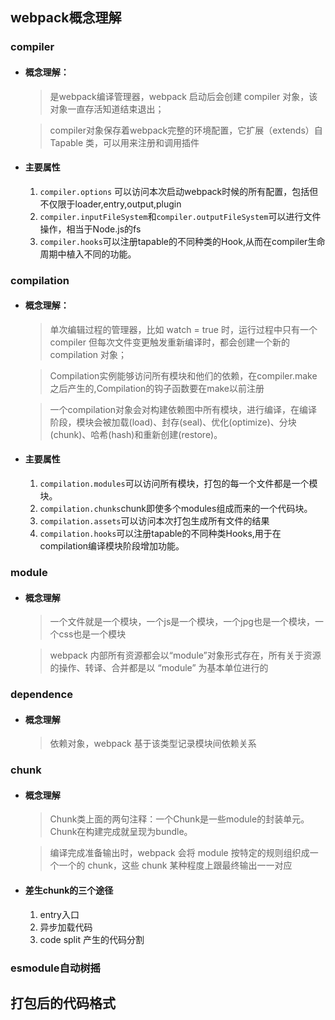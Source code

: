 ## webpack概念理解
### compiler
  - #### 概念理解：
    > 是webpack编译管理器，webpack 启动后会创建 compiler 对象，该对象一直存活知道结束退出；
    
    > compiler对象保存着webpack完整的环境配置，它扩展（extends）自 Tapable 类，可以用来注册和调用插件
  - #### 主要属性
    1. ```compiler.options``` 可以访问本次启动webpack时候的所有配置，包括但不仅限于loader,entry,output,plugin
    2. ```compiler.inputFileSystem```和```compiler.outputFileSystem```可以进行文件操作，相当于Node.js的fs
    3. ```compiler.hooks```可以注册tapable的不同种类的Hook,从而在compiler生命周期中植入不同的功能。


### compilation
  - #### 概念理解：
    > 单次编辑过程的管理器，比如 watch = true 时，运行过程中只有一个 compiler 但每次文件变更触发重新编译时，都会创建一个新的 compilation 对象；
    
    > Compilation实例能够访问所有模块和他们的依赖，在compiler.make之后产生的,Compilation的钩子函数要在make以前注册
    
    > 一个compilation对象会对构建依赖图中所有模块，进行编译，在编译阶段，模块会被加载(load)、封存(seal)、优化(optimize)、分块(chunk)、哈希(hash)和重新创建(restore)。

  - #### 主要属性
    1. ```compilation.modules```可以访问所有模块，打包的每一个文件都是一个模块。
    2. ```compilation.chunks```chunk即使多个modules组成而来的一个代码块。
    3. ```compilation.assets```可以访问本次打包生成所有文件的结果
    4. ```compilation.hooks```可以注册tapable的不同种类Hooks,用于在compilation编译模块阶段增加功能。

### module
  - #### 概念理解
    > 一个文件就是一个模块，一个js是一个模块，一个jpg也是一个模块，一个css也是一个模块
    
    > webpack 内部所有资源都会以“module”对象形式存在，所有关于资源的操作、转译、合并都是以 “module” 为基本单位进行的
### dependence
  - #### 概念理解
    > 依赖对象，webpack 基于该类型记录模块间依赖关系


### chunk
  - #### 概念理解
    > Chunk类上面的两句注释：一个Chunk是一些module的封装单元。Chunk在构建完成就呈现为bundle。
    
    > 编译完成准备输出时，webpack 会将 module 按特定的规则组织成一个一个的 chunk，这些 chunk 某种程度上跟最终输出一一对应
  - #### 差生chunk的三个途径
    1. entry入口
    2. 异步加载代码
    3. code split 产生的代码分割

### esmodule自动树摇


## 打包后的代码格式
